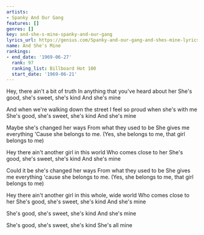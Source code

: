 ```yaml
---
artists:
- Spanky And Our Gang
features: []
genres: []
key: and-she-s-mine-spanky-and-our-gang
lyrics_url: https://genius.com/Spanky-and-our-gang-and-shes-mine-lyrics
name: And She's Mine
rankings:
- end_date: '1969-06-27'
  rank: 97
  ranking_list: Billboard Hot 100
  start_date: '1969-06-21'
---
```

Hey, there ain't a bit of truth
In anything that you've heard about her
She's good, she's sweet, she's kind
And she's mine

And when we're walking down the street
I feel so proud when she's with me
She's good, she's sweet, she's kind
And she's mine

Maybe she's changed her ways
From what they used to be
She gives me everything
'Cause she belongs to me. (Yes, she belongs to me, that girl belongs to me)

Hey there ain't another girl in this world
Who comes close to her
She's good, she's sweet, she's kind
And she's mine

Could it be she's changed her ways
From what they used to be
She gives me everything
'cause she belongs to me. (Yes, she belongs to me, that girl belongs to me)

Hey there ain't another girl in this whole, wide world
Who comes close to her
She's good, she's sweet, she's kind
And she's mine

She's good, she's sweet, she's kind
And she's mine

She's good, she's sweet, she's kind
She's all mine
